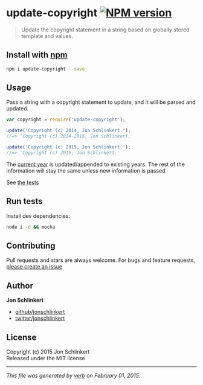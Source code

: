 # update-copyright [![NPM version](https://badge.fury.io/js/update-copyright.svg)](http://badge.fury.io/js/update-copyright)

> Update the copyright statement in a string based on globally stored template and values.

## Install with [npm](npmjs.org)

```bash
npm i update-copyright --save
```

## Usage

Pass a string with a copyright statement to update, and it will be parsed and updated. 

```js
var copyright = require('update-copyright');

update('Copyright (c) 2014, Jon Schlinkert.');
//=> 'Copyright (c) 2014-2015, Jon Schlinkert.'

update('Copyright (c) 2015, Jon Schlinkert.');
//=> 'Copyright (c) 2015, Jon Schlinkert.'
```

The [current year](https://github.com/jonschlinkert/update-year) is updated/appended to existing years. The rest of the information will stay the same unless new information is passed. 

See [the tests](./tests.js)

## Run tests

Install dev dependencies:

```bash
node i -d && mocha
```

## Contributing
Pull requests and stars are always welcome. For bugs and feature requests, [please create an issue](https://github.com/jonschlinkert/update-copyright/issues)

## Author

**Jon Schlinkert**
 
+ [github/jonschlinkert](https://github.com/jonschlinkert)
+ [twitter/jonschlinkert](http://twitter.com/jonschlinkert) 

## License
Copyright (c) 2015 Jon Schlinkert  
Released under the MIT license

***

_This file was generated by [verb](https://github.com/assemble/verb) on February 01, 2015._

